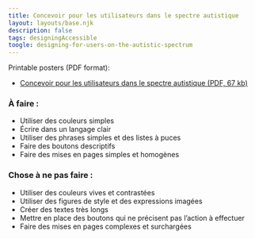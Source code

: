 ```yaml
---
title: Concevoir pour les utilisateurs dans le spectre autistique
layout: layouts/base.njk
description: false
tags: designingAccessible
toogle: designing-for-users-on-the-autistic-spectrum
---
```

<p>Printable posters <span id="das1">(PDF format)</span>:</p>
<ul>
			<li><a href="{{ rootPath }}docs/posters/SpectreAutistique-fr_2023.pdf" id="das2" aria-labelledby="das2 das1">Concevoir pour les utilisateurs dans le spectre autistique (PDF, 67 kb)</a></li></ul>


<div class="row">
	<div class="col-md-6">

### À faire :

*   Utiliser des couleurs simples
*   Écrire dans un langage clair
*   Utiliser des phrases simples et des listes à puces
*   Faire des boutons descriptifs
*   Faire des mises en pages simples et homogènes
	</div>
	<div class="col-md-6">

### Chose à ne pas faire :

*   Utiliser des couleurs vives et contrastées
*   Utiliser des figures de style et des expressions imagées
*   Créer des textes très longs
*   Mettre en place des boutons qui ne précisent pas l’action à effectuer
*   Faire des mises en pages complexes et surchargées
	</div>
</div>
